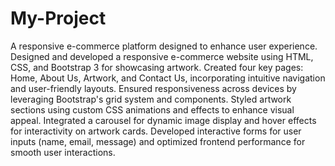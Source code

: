 # My-Project
A responsive e-commerce platform designed to enhance user experience.
Designed and developed a responsive e-commerce website using HTML, CSS, and Bootstrap 3 for showcasing artwork.
Created four key pages: Home, About Us, Artwork, and Contact Us, incorporating intuitive navigation and user-friendly layouts.
Ensured responsiveness across devices by leveraging Bootstrap's grid system and components.
Styled artwork sections using custom CSS animations and effects to enhance visual appeal.
Integrated a carousel for dynamic image display and hover effects for interactivity on artwork cards.
Developed interactive forms for user inputs (name, email, message) and optimized frontend performance for smooth user interactions.


